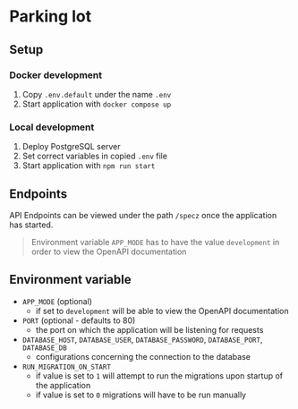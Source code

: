 # Parking lot
## Setup
### Docker development
1. Copy `.env.default` under the name `.env`
2. Start application with `docker compose up`

### Local development
1. Deploy PostgreSQL server
2. Set correct variables in copied `.env` file
3. Start application with `npm run start`

## Endpoints
API Endpoints can be viewed under the path `/specz` once the application has
started.
> Environment variable `APP_MODE` has to have the value `development` in order
> to view the OpenAPI documentation

## Environment variable
- `APP_MODE` (optional)
  - if set to `development` will be able to view the OpenAPI documentation
- `PORT` (optional - defaults to 80)
  - the port on which the application will be listening for requests
- `DATABASE_HOST`, `DATABASE_USER`, `DATABASE_PASSWORD`, `DATABASE_PORT`, `DATABASE_DB`
  - configurations concerning the connection to the database
- `RUN_MIGRATION_ON_START`
  - if value is set to `1` will attempt to run the migrations upon startup of the
  application
  - if value is set to `0` migrations will have to be run manually
